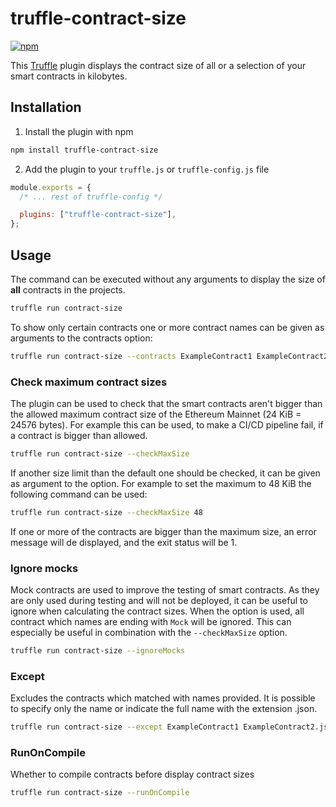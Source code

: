 # truffle-contract-size

[![npm](https://img.shields.io/npm/v/truffle-contract-size.svg)](https://www.npmjs.com/package/truffle-contract-size)

This [Truffle](https://www.trufflesuite.com/docs/truffle/overview) plugin displays the contract size of all or a selection of your smart contracts in kilobytes.

## Installation

1. Install the plugin with npm

```bash
npm install truffle-contract-size
```

2. Add the plugin to your `truffle.js` or `truffle-config.js` file

```js
module.exports = {
  /* ... rest of truffle-config */

  plugins: ["truffle-contract-size"],
};
```

## Usage

The command can be executed without any arguments to display the size of **all** contracts in the projects.

```bash
truffle run contract-size
```

To show only certain contracts one or more contract names can be given as arguments to the contracts option:

```bash
truffle run contract-size --contracts ExampleContract1 ExampleContract2
```

### Check maximum contract sizes

The plugin can be used to check that the smart contracts aren't bigger than the allowed maximum contract size of the Ethereum Mainnet (24 KiB = 24576 bytes). For example this can be used, to make a CI/CD pipeline fail, if a contract is bigger than allowed.

```bash
truffle run contract-size --checkMaxSize
```

If another size limit than the default one should be checked, it can be given as argument to the option. For example to set the maximum to 48 KiB the following command can be used:

```bash
truffle run contract-size --checkMaxSize 48
```

If one or more of the contracts are bigger than the maximum size, an error message will de displayed, and the exit status will be 1.

### Ignore mocks

Mock contracts are used to improve the testing of smart contracts. As they are only used during testing and will not be deployed, it can be useful to ignore when calculating the contract sizes. When the option is used, all contract which names are ending with `Mock` will be ignored. This can especially be useful in combination with the `--checkMaxSize` option.

```bash
truffle run contract-size --ignoreMocks
```

### Except

Excludes the contracts which matched with names provided. It is possible to specify only the name or indicate the full name with the extension .json.

```bash
truffle run contract-size --except ExampleContract1 ExampleContract2.json
```

### RunOnCompile

Whether to compile contracts before display contract sizes

```bash
truffle run contract-size --runOnCompile
```
